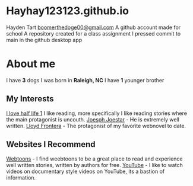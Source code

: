 # Hayhay123123.github.io
Hayden Tart boomerthedoge00@gmail.com
A github account made for school
A repository created for a class assignment
I pressed commit to main in the github desktop app

# About me
I have **3** dogs
I was born in **Raleigh, NC**
I have **1** younger brother

## My Interests
[I love half life 1](https://www.gamespot.com/a/uploads/original/1596/15969599/4149086-halflife3.jpg)
I like reading, more specifically I like reading stories where the main protagonist is uncouth.
[Joesph Joestar](https://static1.srcdn.com/wordpress/wp-content/uploads/2023/08/jojo-joseph-joestar.jpg) - He is extremely well written.
[Lloyd Frontera](https://i.namu.wiki/i/UQLcxjq82ue-eZzSZsbHlc3YE2JXwHT0bwCZbyqyOPBB3e-ZTnUMjJU00sdsO_TQSBdL5gbcEUcbR1KYPwYG_H-1lQKI36zdKs-ZuvdVlzdQVoRfm_w4pS3vtBqL4h6ffxEmBw42JWpXvH3YXfSyWg.webp "Lloyd Frontera") - The protagonist of my favorite webnovel to date.
## Websites I Recommend
[Webtoons](https://www.webtoons.com/en/action/the-warrior-returns/list?title_no=3265&page=13) - I find weebtoons to be a great place to read and experience well written stories, written by authors for free.
[YouTube](www.youtube.com) - I like to watch videos on documentary style videos on YouTube, its a bastion of information. 